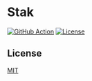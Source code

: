# Stak

[![GitHub Action](https://img.shields.io/github/actions/workflow/status/raviqqe/stak/test.yaml?branch=main&style=flat-square)](https://github.com/raviqqe/stak/actions)
[![License](https://img.shields.io/github/license/raviqqe/stak.svg?style=flat-square)](LICENSE)

## License

[MIT](LICENSE)

